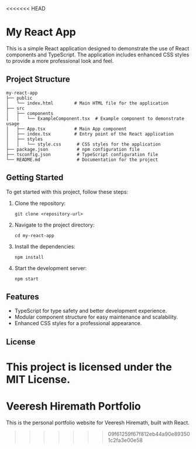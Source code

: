 <<<<<<< HEAD
# My React App

This is a simple React application designed to demonstrate the use of React components and TypeScript. The application includes enhanced CSS styles to provide a more professional look and feel.

## Project Structure

```
my-react-app
├── public
│   └── index.html        # Main HTML file for the application
├── src
│   ├── components
│   │   └── ExampleComponent.tsx  # Example component to demonstrate usage
│   ├── App.tsx           # Main App component
│   ├── index.tsx         # Entry point of the React application
│   ├── styles
│   │   └── style.css      # CSS styles for the application
├── package.json           # npm configuration file
├── tsconfig.json          # TypeScript configuration file
└── README.md              # Documentation for the project
```

## Getting Started

To get started with this project, follow these steps:

1. Clone the repository:
   ```
   git clone <repository-url>
   ```

2. Navigate to the project directory:
   ```
   cd my-react-app
   ```

3. Install the dependencies:
   ```
   npm install
   ```

4. Start the development server:
   ```
   npm start
   ```

## Features

- TypeScript for type safety and better development experience.
- Modular component structure for easy maintenance and scalability.
- Enhanced CSS styles for a professional appearance.

## License

This project is licensed under the MIT License.
=======
# Veeresh Hiremath Portfolio

This is the personal portfolio website for Veeresh Hiremath, built with React.
>>>>>>> 09f61259f67f812eb44a90e893501c2fa3e00e58
